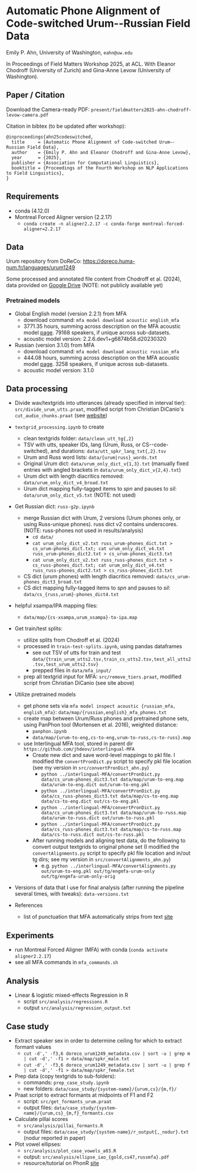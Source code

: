 # Automatic Phone Alignment of Code-switched Urum--Russian Field Data

Emily P. Ahn, University of Washington, `eahn@uw.edu`

In Proceedings of Field Matters Workshop 2025, at ACL.
With Eleanor Chodroff (University of Zurich) and Gina-Anne Levow (University of Washington).

## Paper / Citation 
Download the Camera-ready PDF: `present/fieldmatters2025-ahn-chodroff-levow-camera.pdf`

Citation in bibtex (to be updated after workshop):
```
@inproceedings{ahn25codeswitched,
  title     = {Automatic Phone Alignment of Code-switched Urum–-Russian Field Data},
  author    = {Emily P. Ahn and Eleanor Chodroff and Gina-Anne Levow},
  year      = {2025},
  publisher = {Association for Computational Linguistics},
  booktitle = {Proceedings of the Fourth Workshop on NLP Applications to Field Linguistics},
}
```

## Requirements
* conda (4.12.0)
* Montreal Forced Aligner version (2.2.17)
	* `conda create -n aligner2.2.17 -c conda-forge montreal-forced-aligner=2.2.17`

## Data
Urum repository from DoReCo: https://doreco.huma-num.fr/languages/urum1249

Some processed and annotated file content from Chodroff et al. (2024), data provided on [Google Drive](https://drive.google.com/drive/folders/1Kn6Hbe8y15eJGaKFPClis_jVHIqvfzHP?usp=sharing) (NOTE: not publicly available yet)

### Pretrained models
* Global English model (version 2.2.1) from MFA
	* download command: `mfa model download acoustic english_mfa`
	* 3771.35 hours, summing across description on the MFA acoustic model [page](https://mfa-models.readthedocs.io/en/latest/acoustic/English/English%20MFA%20acoustic%20model%20v2_2_1.html). 79168 speakers, if unique across sub-datasets.
	* acoustic model version: 2.2.6.dev1+g6874b58.d20230320
* Russian (version 3.1.0) from MFA
	* download command: `mfa model download acoustic russian_mfa`
	* 444.08 hours, summing across description on the MFA acoustic model [page](https://mfa-models.readthedocs.io/en/latest/acoustic/Russian/Russian%20MFA%20acoustic%20model%20v3_1_0.html). 3258 speakers, if unique across sub-datasets.
	* acoustic model version: 3.1.0


## Data processing
* Divide wav/textgrids into utterances (already specified in interval tier): `src/divide_urum_utts.praat`, modified script from Christian DiCanio's `cut_audio_chunks.praat` (see [website](https://www.acsu.buffalo.edu/~cdicanio/scripts.html))
* `textgrid_processing.ipynb` to create 
	* clean textgrids folder: `data/clean_utt_tg{,2}`
	* TSV with utts, speaker IDs, lang (Urum, Russ, or CS--code-switched), and durations: `data/utt_spkr_lang_txt{,2}.tsv`
	* Urum and Russ word lists: `data/{urum|russ}_words.txt`
	* Original Urum dict: `data/urum_only_dict_v{1,3}.txt` (manually fixed entries with angled brackets in `data/urum_only_dict_v{2,4}.txt`)
	* Urum dict with length diacritics removed: `data/urum_only_dict_v4_broad.txt`
	* Urum dict mapping fully-tagged items to _spn_ and pauses to _sil_: `data/urum_only_dict_v5.txt` (NOTE: not used)
* Get Russian dict: `russ-g2p.ipynb`
	* merge Russian dict with Urum, 2 versions (Urum phones only, or using Russ-unique phones). russ dict v2 contains underscores. (NOTE: russ-phones not used in results/analysis)
		* `cd data/`
		* `cat urum_only_dict_v2.txt russ_urum-phones_dict.txt > cs_urum-phones_dict.txt; cat urum_only_dict_v4.txt russ_urum-phones_dict2.txt > cs_urum-phones_dict3.txt`
		* `cat urum_only_dict_v2.txt russ_russ-phones_dict.txt > cs_russ-phones_dict.txt; cat urum_only_dict_v4.txt russ_russ-phones_dict2.txt > cs_russ-phones_dict3.txt`
	* CS dict (urum phones) with length diacritics removed: `data/cs_urum-phones_dict3_broad.txt`
	* CS dict mapping fully-tagged items to _spn_ and pauses to _sil_: `data/cs_{russ,urum}-phones_dict4.txt`

* helpful xsampa/IPA mapping files:
	* `data/map/{cs-xsampa,urum_xsampa}-to-ipa.map`
* Get train/test splits:
	* utilize splits from Chodroff et al. (2024)
	* processed in `train-test-splits.ipynb`, using pandas dataframes
		* see out TSV of utts for train and test `data/{train_urum_utts2.tsv,train_cs_utts2.tsv,test_all_utts2.tsv,test_urum_utts2.tsv}`
		* prepped files in `data/mfa_input/`
	* prep all textgrid input for MFA: `src/remove_tiers.praat`, modified script from Christian DiCanio (see site above)
* Utilize pretrained models
	* get phone sets via `mfa model inspect acoustic {russian_mfa, english_mfa}`: `data/map/{russian,english}_mfa_phones.txt`
	* create map between Urum/Russ phones and pretrained phone sets, using PanPhon tool (Mortensen et al. 2016), weighted distance:
		* `panphon.ipynb`
		* `data/map/{urum-to-eng,cs-to-eng,urum-to-russ,cs-to-russ}.map`
	* use Interlingual MFA tool, stored in parent dir `https://github.com/jhdeov/interlingual-MFA`
		* Create new dict and save word-level mappings to pkl file. I modified the `convertPronDict.py` script to specify pkl file location (see my version in `src/convertPronDict_ahn.py`)
			* `python ../interlingual-MFA/convertPronDict.py data/cs_urum-phones_dict3.txt data/map/urum-to-eng.map data/urum-to-eng.dict out/urum-to-eng.pkl`
			* `python ../interlingual-MFA/convertPronDict.py data/cs_russ-phones_dict3.txt data/map/cs-to-eng.map data/cs-to-eng.dict out/cs-to-eng.pkl`
			* `python ../interlingual-MFA/convertPronDict.py data/cs_urum-phones_dict3.txt data/map/urum-to-russ.map data/urum-to-russ.dict out/urum-to-russ.pkl`
			* `python ../interlingual-MFA/convertPronDict.py data/cs_russ-phones_dict3.txt data/map/cs-to-russ.map data/cs-to-russ.dict out/cs-to-russ.pkl`
		* After running models and aligning test data, do the following to convert output textgrids to original phone set (I modified the `convertAlignments.py` script to specify pkl file location and in/out tg dirs; see my version in `src/convertAlignments_ahn.py`)
			* e.g. `python ../interlingual-MFA/convertAlignments.py out/urum-to-eng.pkl out/tg/engmfa-urum-only out/tg/engmfa-urum-only-orig`
* Versions of data that I use for final analysis (after running the pipeline several times, with tweaks): `data-versions.txt`
* References
	* list of punctuation that MFA automatically strips from text [site](https://montreal-forced-aligner.readthedocs.io/en/latest/user_guide/configuration/global.html#dictionary-and-text-parsing-options)

## Experiments
* run Montreal Forced Aligner (MFA) with conda (`conda activate aligner2.2.17`)
* see all MFA commands in `mfa_commands.sh`

## Analysis
* Linear & logistic mixed-effects Regression in R
	* script `src/analysis/regressions.R`
	* output `src/analysis/regression_output.txt`

## Case study
* Extract speaker sex in order to determine ceiling for which to extract formant values
	* `cut -d',' -f3,6 doreco_urum1249_metadata.csv | sort -u | grep m | cut -d',' -f1 > data/map/spkr_male.txt`
	* `cut -d',' -f3,6 doreco_urum1249_metadata.csv | sort -u | grep f | cut -d',' -f1 > data/map/spkr_female.txt`
* Prep data (copy textgrids to sub-folders): 
	* commands: `prep_case_study.ipynb`
	* new folders: `data/case_study/{system-name}/{urum,cs}/{m,f}/`
* Praat script to extract formants at midpoints of F1 and F2
	* script: `src/get_formants_urum.praat`
	* output files: `data/case_study/{system-name}/{urum,cs}_{m,f}_formants.csv`
* Calculate pillai scores
	* `src/analysis/pillai_formants.R`
	* output files: `data/case_study/{system-name}/r_output{,_nodur}.txt` (nodur reported in paper)
* Plot vowel ellipses:
	* `src/analysis/plot_case_vowels_a03.R`
	* output: `src/analysis/ellipse_iao_{gold,cs47,russmfa}.pdf`
	* resource/tutorial on PhonR [site](https://drammock.github.io/phonR/)

